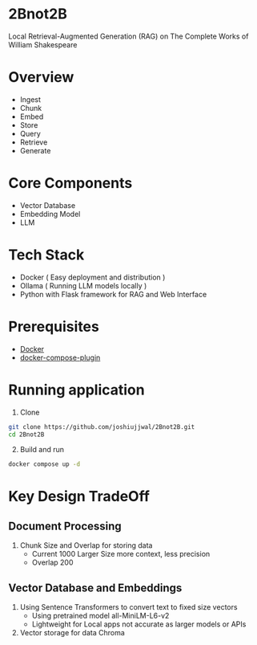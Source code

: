# 2Bnot2B
Local Retrieval-Augmented Generation (RAG) on The Complete Works of William Shakespeare 

# Overview
- Ingest
- Chunk
- Embed
- Store
- Query
- Retrieve
- Generate

# Core Components
- Vector Database
- Embedding Model
- LLM

# Tech Stack
- Docker ( Easy deployment and distribution )
- Ollama ( Running LLM models locally )
- Python with Flask framework for RAG and Web Interface

# Prerequisites 
- [Docker](https://docs.docker.com/get-started/get-docker/)
- [docker-compose-plugin](https://docs.docker.com/compose/install/)

# Running application
1. Clone 
```bash
git clone https://github.com/joshiujjwal/2Bnot2B.git
cd 2Bnot2B
```
2. Build and run
```bash
docker compose up -d
```

# Key Design TradeOff
## Document Processing 
1. Chunk Size and Overlap for storing data
    - Current 1000 Larger Size more context, less precision
    - Overlap 200 

## Vector Database and Embeddings
1. Using Sentence Transformers to convert text to fixed size vectors
    - Using pretrained model all-MiniLM-L6-v2
    - Lightweight for Local apps not accurate as larger models or APIs
2. Vector storage for data Chroma
